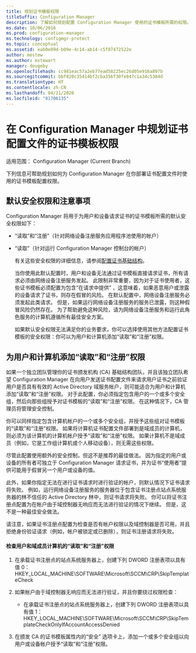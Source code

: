 ```yaml
---
title: 规划证书模板权限
titleSuffix: Configuration Manager
description: 了解如何规划配置 Configuration Manager 使用的证书模板所需的权限。
ms.date: 10/06/2016
ms.prod: configuration-manager
ms.technology: configmgr-protect
ms.topic: conceptual
ms.assetid: eab0e09d-b09e-4c14-ab14-c5f87472522e
author: mestew
ms.author: mstewart
manager: dougeby
ms.openlocfilehash: cc981eac57a2eb77ead58225ec26d05e916a897b
ms.sourcegitcommit: bbf820c35414bf2cba356f30fe047c1a34c5384d
ms.translationtype: HT
ms.contentlocale: zh-CN
ms.lasthandoff: 04/21/2020
ms.locfileid: "81706135"
---
```

# <a name="planning-for-certificate-template-permissions-for-certificate-profiles-in-configuration-manager"></a>在 Configuration Manager 中规划证书配置文件的证书模板权限

适用范围：  Configuration Manager (Current Branch)


下列信息可帮助规划如何为 Configuration Manager 在你部署证书配置文件时使用的证书模板配置权限。  

## <a name="default-security-permissions-and-considerations"></a>默认安全权限和注意事项  
 Configuration Manager 将用于为用户和设备请求证书的证书模板所需的默认安全权限如下：  

- “读取”和“注册”（针对网络设备注册服务应用程序池使用的帐户）  

- “读取”（针对运行 Configuration Manager 控制台的帐户）  

  有关这些安全权限的详细信息，请参阅[配置证书基础结构](../deploy-use/certificate-infrastructure.md)。  

  当你使用此默认配置时，用户和设备无法通过证书模板直接请求证书，所有请求必须由网络设备注册服务发起。 此限制非常重要，因为对于证书使用者，这些证书模板必须配置为包含“在请求中提供”  ，这意味着，如果恶意用户或泄露的设备请求了证书，则存在假冒的风险。 在默认配置中，网络设备注册服务必须发起此类请求。 但是，如果运行网络设备注册服务的服务已泄露，则这种假冒风险仍然存在。 为了帮助避免这种风险，请为网络设备注册服务和运行此角色服务的计算机遵循所有最佳安全方案。  

  如果默认安全权限无法满足你的业务要求，你可以选择使用其他方法配置证书模板的安全权限：你可以为用户和计算机添加“读取”和“注册”权限。  

## <a name="adding-read-and-enroll-permissions-for-users-and-computers"></a>为用户和计算机添加“读取”和“注册”权限  
 如果一个独立团队管理你的证书颁发机构 (CA) 基础结构团队，并且该独立团队希望 Configuration Manager 在向用户发送证书配置文件来请求用户证书之前验证用户是否具有有效的 Active Directory 域服务帐户，则可能适合为用户和计算机添加“读取”和“注册”权限。 对于此配置，你必须指定包含用户的一个或多个安全组，然后向那些组授予对证书模板的“读取”和“注册”权限。 在这种情况下，CA 管理员将管理安全控制。  

 你可以同样指定包含计算机帐户的一个或多个安全组，并授予这些组对证书模板的“读取”和“注册”权限。 如果将计算机证书配置文件部署到是域成员的计算机，则必须为该计算机的计算机帐户授予“读取”和“注册”权限。 如果计算机不是域成员（例如，它是工作组计算机或个人移动设备），则无需这些权限。  

 尽管此配置使用额外的安全控制，但这不是推荐的最佳做法。 因为指定的用户或设备的所有者可独立于 Configuration Manager 请求证书，并为证书“使用者”提供可能用于假冒另一个用户或设备的值。  

 此外，如果你指定无法在进行证书请求时进行验证的帐户，则默认情况下证书请求将失败。 例如，运行网络设备注册服务的服务器位于包含证书注册点站点系统服务器的林不信任的 Active Directory 林中，则证书请求将失败。 你可以将证书注册点配置为在帐户由于域控制器无响应而无法进行验证的情况下继续。 但是，这不是一种最佳安全做法。  

 请注意，如果证书注册点配置为检查是否有帐户权限以及域控制器是否可用，并且拒绝身份验证请求（例如，帐户被锁定或已删除），则证书注册请求将失败。  

#### <a name="to-check-for-read-and-enroll-permissions-for-users-and-domain-member-computers"></a>检查用户和域成员计算机的“读取”和“注册”权限  

1.  在承载证书注册点的站点系统服务器上，创建下列 DWORD 注册表项以具有值 0：HKEY_LOCAL_MACHINE\SOFTWARE\Microsoft\SCCM\CRP\SkipTemplateCheck  

2.  如果帐户由于域控制器无响应而无法进行验证，并且你要绕过权限检查：  

    -   在承载证书注册点的站点系统服务器上，创建下列 DWORD 注册表项以具有值 1：HKEY_LOCAL_MACHINE\SOFTWARE\Microsoft\SCCM\CRP\SkipTemplateCheckOnlyIfAccountAccessDenied  

3.  在颁发 CA 的证书模板属性内的“安全”  选项卡上，添加一个或多个安全组以向用户或设备帐户授予“读取”和“注册”权限。  
